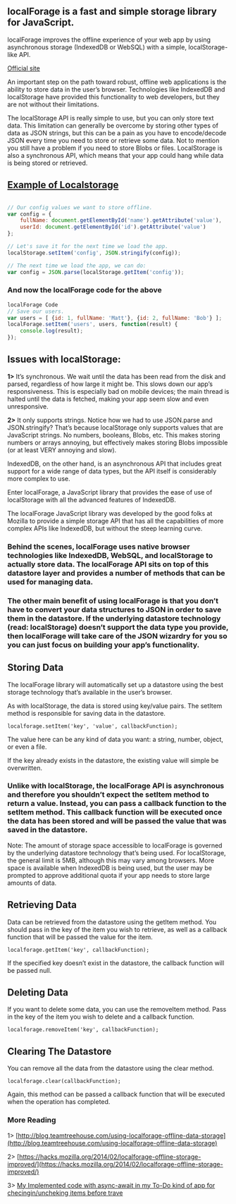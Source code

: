 ## localForage is a fast and simple storage library for JavaScript.

localForage improves the offline experience of your web app by using asynchronous storage (IndexedDB or WebSQL) with a simple, localStorage-like API.

[Official site](https://github.com/localForage/localForage)

An important step on the path toward robust, offline web applications is the ability to store data in the user’s browser. Technologies like IndexedDB and localStorage have provided this functionality to web developers, but they are not without their limitations.

The localStorage API is really simple to use, but you can only store text data. This limitation can generally be overcome by storing other types of data as JSON strings, but this can be a pain as you have to encode/decode JSON every time you need to store or retrieve some data. Not to mention you still have a problem if you need to store Blobs or files. LocalStorage is also a synchronous API, which means that your app could hang while data is being stored or retrieved.

## [Example of Localstorage](https://hacks.mozilla.org/2014/02/localforage-offline-storage-improved/)

```js

// Our config values we want to store offline.
var config = {
    fullName: document.getElementById('name').getAttribute('value'),
    userId: document.getElementById('id').getAttribute('value')
};

// Let's save it for the next time we load the app.
localStorage.setItem('config', JSON.stringify(config));

// The next time we load the app, we can do:
var config = JSON.parse(localStorage.getItem('config'));

```
### And now the localForage code for the above

```js
localForage Code
// Save our users.
var users = [ {id: 1, fullName: 'Matt'}, {id: 2, fullName: 'Bob'} ];
localForage.setItem('users', users, function(result) {
    console.log(result);
});
```


## Issues with localStorage:

**1>** It’s synchronous. We wait until the data has been read from the disk and parsed, regardless of how large it might be. This slows down our app’s responsiveness. This is especially bad on mobile devices; the main thread is halted until the data is fetched, making your app seem slow and even unresponsive.

**2>** It only supports strings. Notice how we had to use JSON.parse and JSON.stringify? That’s because localStorage only supports values that are JavaScript strings. No numbers, booleans, Blobs, etc. This makes storing numbers or arrays annoying, but effectively makes storing Blobs impossible (or at least VERY annoying and slow).

IndexedDB, on the other hand, is an asynchronous API that includes great support for a wide range of data types, but the API itself is considerably more complex to use.

Enter localForage, a JavaScript library that provides the ease of use of localStorage with all the advanced features of IndexedDB.

The localForage JavaScript library was developed by the good folks at Mozilla to provide a simple storage API that has all the capabilities of more complex APIs like IndexedDB, but without the steep learning curve.

### Behind the scenes, localForage uses native browser technologies like IndexedDB, WebSQL, and localStorage to actually store data. The localForage API sits on top of this datastore layer and provides a number of methods that can be used for managing data.

### The other main benefit of using localForage is that you don’t have to convert your data structures to JSON in order to save them in the datastore. If the underlying datastore technology (read: localStorage) doesn’t support the data type you provide, then localForage will take care of the JSON wizardry for you so you can just focus on building your app’s functionality.

## Storing Data

The localForage library will automatically set up a datastore using the best storage technology that’s available in the user’s browser.

As with localStorage, the data is stored using key/value pairs. The setItem method is responsible for saving data in the datastore.

``localforage.setItem('key', 'value', callbackFunction);``

The value here can be any kind of data you want: a string, number, object, or even a file.

If the key already exists in the datastore, the existing value will simple be overwritten.

### Unlike with localStorage, the localForage API is asynchronous and therefore you shouldn’t expect the setItem method to return a value. Instead, you can pass a callback function to the setItem method. This callback function will be executed once the data has been stored and will be passed the value that was saved in the datastore.

Note: The amount of storage space accessible to localForage is governed by the underlying datastore technology that’s being used. For localStorage, the general limit is 5MB, although this may vary among browsers. More space is available when IndexedDB is being used, but the user may be prompted to approve additional quota if your app needs to store large amounts of data.

## Retrieving Data
Data can be retrieved from the datastore using the getItem method. You should pass in the key of the item you wish to retrieve, as well as a callback function that will be passed the value for the item.

``localforage.getItem('key', callbackFunction);``

If the specified key doesn’t exist in the datastore, the callback function will be passed null.

## Deleting Data

If you want to delete some data, you can use the removeItem method. Pass in the key of the item you wish to delete and a callback function.

``localforage.removeItem('key', callbackFunction);``

## Clearing The Datastore

You can remove all the data from the datastore using the clear method.

``localforage.clear(callbackFunction);``

Again, this method can be passed a callback function that will be executed when the operation has completed.


### More Reading

1> [http://blog.teamtreehouse.com/using-localforage-offline-data-storage](http://blog.teamtreehouse.com/using-localforage-offline-data-storage)

2> [https://hacks.mozilla.org/2014/02/localforage-offline-storage-improved/](https://hacks.mozilla.org/2014/02/localforage-offline-storage-improved/)

3> [My Implemented code with async-await in my To-Do kind of app for checingin/uncheking items before trave](https://github.com/rohan-paul/check-pack-items-before-travel/tree/master/src/lib/api.js)